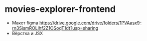 # movies-explorer-frontend

* Макет figma https://drive.google.com/drive/folders/1PVAasx9-rn3SjsmROLIhf2Z1OSoqT1dt?usp=sharing
* Вёрстка и JSX
